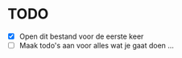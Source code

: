 # TODO
- [x] Open dit bestand voor de eerste keer
- [ ] Maak todo's aan voor alles wat je gaat doen
...
